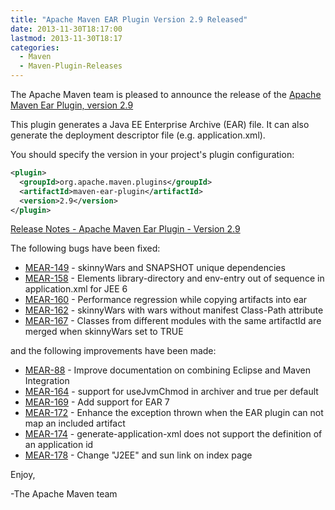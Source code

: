 ```yaml
---
title: "Apache Maven EAR Plugin Version 2.9 Released"
date: 2013-11-30T18:17:00
lastmod: 2013-11-30T18:17
categories:
  - Maven
  - Maven-Plugin-Releases
---
```


The Apache Maven team is pleased to announce the release of the 
[Apache Maven Ear Plugin, version 2.9](http://maven.apache.org/plugins/maven-ear-plugin/)

This plugin generates a Java EE Enterprise Archive (EAR) file. It can also 
generate the deployment descriptor file (e.g. application.xml).

<!-- more -->

You should specify the version in your project's plugin configuration:

```xml
<plugin>
  <groupId>org.apache.maven.plugins</groupId>
  <artifactId>maven-ear-plugin</artifactId>
  <version>2.9</version>
</plugin>
```

[Release Notes - Apache Maven Ear Plugin - Version 2.9](http://jira.codehaus.org/secure/ReleaseNote.jspa?projectId=11132&version=18770)


The following bugs have been fixed:

 * [MEAR-149](https://issues.apache.org/jira/browse/MEAR-149) - skinnyWars and SNAPSHOT unique dependencies
 * [MEAR-158](https://issues.apache.org/jira/browse/MEAR-158) - Elements library-directory and env-entry out of sequence in application.xml for JEE 6
 * [MEAR-160](https://issues.apache.org/jira/browse/MEAR-160) - Performance regression while copying artifacts into ear
 * [MEAR-162](https://issues.apache.org/jira/browse/MEAR-162) - skinnyWars with wars without manifest Class-Path attribute
 * [MEAR-167](https://issues.apache.org/jira/browse/MEAR-167) - Classes from different modules with the same artifactId are merged when skinnyWars set to TRUE

and the following improvements have been made:

 * [MEAR-88](https://issues.apache.org/jira/browse/MEAR-88) - Improve documentation on combining Eclipse and Maven Integration
 * [MEAR-164](https://issues.apache.org/jira/browse/MEAR-164) - support for useJvmChmod in archiver and true per default
 * [MEAR-169](https://issues.apache.org/jira/browse/MEAR-169) - Add support for EAR 7
 * [MEAR-172](https://issues.apache.org/jira/browse/MEAR-172) - Enhance the exception thrown when the EAR plugin can not map an included artifact
 * [MEAR-174](https://issues.apache.org/jira/browse/MEAR-174) - generate-application-xml does not support the definition of an application id
 * [MEAR-178](https://issues.apache.org/jira/browse/MEAR-178) - Change "J2EE" and sun link on index page


Enjoy,

-The Apache Maven team

